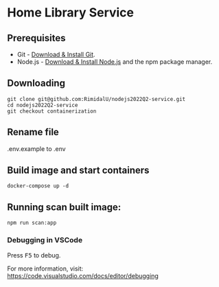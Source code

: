 # Home Library Service

## Prerequisites

- Git - [Download & Install Git](https://git-scm.com/downloads).
- Node.js - [Download & Install Node.js](https://nodejs.org/en/download/) and the npm package manager.

## Downloading

```
git clone git@github.com:RimidalU/nodejs2022Q2-service.git
cd nodejs2022Q2-service
git checkout containerization
```
## Rename file

.env.example to .env

## Build image and start containers

```
docker-compose up -d
```

## Running scan built image:

```
npm run scan:app
```


### Debugging in VSCode

Press <kbd>F5</kbd> to debug.

For more information, visit: https://code.visualstudio.com/docs/editor/debugging
